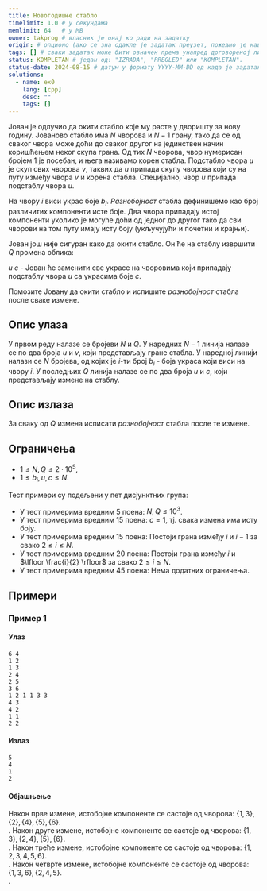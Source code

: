 ```yaml
---
title: Новогодишње стабло
timelimit: 1.0 # у секундама
memlimit: 64   # y MB
owner: takprog # власник је онај ко ради на задатку
origin: # опционо (ако се зна одакле је задатак преузет, пожељно је навести извор)
tags: [] # сваки задатак може бити означен према унапред договореној листи ознака
status: KOMPLETAN # један од: "IZRADA", "PREGLED" или "KOMPLETAN".
status-date: 2024-08-15 # датум у формату YYYY-MM-DD од када је задатак у наведеном статусу
solutions:
  - name: ex0
    lang: [cpp]
    desc: ""
    tags: []
---
```


Јован је одлучио да окити стабло које му расте у дворишту за нову годину. Јованово стабло има $N$ чворова и $N-1$ грану, тако да се од сваког чвора може доћи до сваког другог на јединствен начин коришћењем неког скупа грана. Од тих $N$ чворова, чвор нумерисан бројем $1$ је посебан, и њега називамо корен стабла. Подстабло чвора $u$ је скуп свих чворова $v$, таквих да $u$ припада скупу чворова који су на путу између чвора $v$ и корена стабла. Специјално, чвор $u$ припада подстаблу чвора $u$.

На чвору $i$ виси украс боје $b_i$. *Разнобојност* стабла дефинишемо као број различитих компоненти исте боје. Два чвора припадају истој компоненти уколико је могуће доћи од једног до другог тако да сви чворови на том путу имају исту боју (укључујући и почетни и крајњи). 

Јован још није сигуран како да окити стабло. Он ће на стаблу извршити $Q$ промена облика:

$u$ $c$ - Јован ће заменити све украсе на чворовима који припадају подстаблу чвора $u$ са украсима боје $c$.

Помозите Јовану да окити стабло и испишите *разнобојност* стабла после сваке измене.

## Опис улаза

У првом реду налазе се бројеви $N$ и $Q$. У наредних $N-1$ линија налазе се по два броја $u$ и $v$, који представљају гране стабла. У наредној линији налази се $N$ бројева, од којих је $i$-ти број $b_i$ - боја украса који виси на чвору $i$. У последњих $Q$ линија налазе се по два броја $u$ и $c$, који представљају измене на стаблу.

## Опис излаза

За сваку од $Q$ измена исписати *разнобојност* стабла после те измене.

## Ограничења

* $1 \leq N, Q \leq 2 \cdot 10^{5}$,
* $1 \leq b_i, u, c \leq N$.

Тест примери су подељени у пет дисјунктних група:

* У тест примерима вредним 5 поена: $N, Q \leq 10^3$.
* У тест примерима вредним 15 поена: $c = 1$, тј. свака измена има исту боју.
* У тест примерима вредним 15 поена: Постоји грана између $i$ и $i-1$ за свако $2 \leq i \leq N$.
* У тест примерима вредним 20 поена: Постоји грана између $i$ и $\lfloor \frac{i}{2} \rfloor$ за свако $2 \leq i \leq N$.
* У тест примерима вредним 45 поена: Нема додатних ограничења.

## Примери

### Пример 1
#### Улаз

~~~
6 4
1 2
1 3
2 4
2 5
3 6
1 2 1 1 3 3
4 3
4 2
1 1
2 2
~~~
#### Излаз

~~~
5
4
1
2
~~~

#### Објашњење

Након прве измене, истобојне компоненте се састоје од чворова: $\{1,3\},\{2\},\{4\},\{5\},\{6\}$.<br>.
Након друге измене, истобојне компоненте се састоје од чворова: $\{1,3\},\{2,4\},\{5\},\{6\}$.<br>.
Након треће измене, истобојне компоненте се састоје од чворова: $\{1,2,3,4,5,6\}$.<br>.
Након четврте измене, истобојне компоненте се састоје од чворова: $\{1,3,6\},\{2,4,5\}$.<br>.

